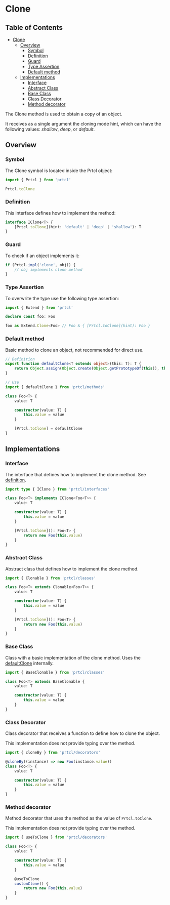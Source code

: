 # Clone

<!--toc:start-->

## Table of Contents

- [Clone](#clone)
  - [Overview](#overview)
    - [Symbol](#symbol)
    - [Definition](#definition)
    - [Guard](#guard)
    - [Type Assertion](#type-assertion)
    - [Default method](#default-method)
  - [Implementations](#implementations)
    - [Interface](#interface)
    - [Abstract Class](#abstract-class)
    - [Base Class](#base-class)
    - [Class Decorator](#class-decorator)
    - [Method decorator](#method-decorator)

<!--toc:end-->

The Clone method is used to obtain a copy of an object.

It receives as a single argument the cloning mode hint, which can have the following values: _shallow_, _deep_, or
_default_.

## Overview

### Symbol

The Clone symbol is located inside the Prtcl object:

```typescript
import { Prtcl } from 'prtcl'

Prtcl.toClone
```

### Definition

This interface defines how to implement the method:

```typescript
interface IClone<T> {
	[Prtcl.toClone](hint: 'default' | 'deep' | 'shallow'): T
}
```

### Guard

To check if an object implements it:

```typescript
if (Prtcl.impl('clone', obj)) {
	// obj implements clone method
}
```

### Type Assertion

To overwrite the type use the following type assertion:

```typescript
import { Extend } from 'prtcl'

declare const foo: Foo

foo as Extend.Clone<Foo> // Foo & { [Prtcl.toClone](hint): Foo }
```

### Default method

Basic method to clone an object, not recommended for direct use.

```typescript
// Definition
export function defaultClone<T extends object>(this: T): T {
	return Object.assign(Object.create(Object.getPrototypeOf(this)), this)
}

// Use
import { defaultClone } from 'prtcl/methods'

class Foo<T> {
	value: T

	constructor(value: T) {
		this.value = value
	}

	[Prtcl.toClone] = defaultClone
}
```

## Implementations

### Interface

The interface that defines how to implement the clone method. See [definition](#definition).

```typescript
import type { IClone } from 'prtcl/interfaces'

class Foo<T> implements IClone<Foo<T>> {
	value: T

	constructor(value: T) {
		this.value = value
	}

	[Prtcl.toClone](): Foo<T> {
		return new Foo(this.value)
	}
}
```

### Abstract Class

Abstract class that defines how to implement the clone method.

```typescript
import { Clonable } from 'prtcl/classes'

class Foo<T> extends Clonable<Foo<T>> {
	value: T

	constructor(value: T) {
		this.value = value
	}

	[Prtcl.toClone](): Foo<T> {
		return new Foo(this.value)
	}
}
```

### Base Class

Class with a basic implementation of the clone method. Uses the [defaultClone](#default-method) internally.

```typescript
import { BaseClonable } from 'prtcl/classes'

class Foo<T> extends BaseClonable {
	value: T

	constructor(value: T) {
		this.value = value
	}
}
```

### Class Decorator

Class decorator that receives a function to define how to clone the object.

This implementation does not provide typing over the method.

```typescript
import { cloneBy } from 'prtcl/decorators'

@cloneBy((instance) => new Foo(instance.value))
class Foo<T> {
	value: T

	constructor(value: T) {
		this.value = value
	}
}
```

### Method decorator

Method decorator that uses the method as the value of `Prtcl.toClone`.

This implementation does not provide typing over the method.

```typescript
import { useToClone } from 'prtcl/decorators'

class Foo<T> {
	value: T

	constructor(value: T) {
		this.value = value
	}

	@useToClone
	customClone() {
		return new Foo(this.value)
	}
}
```

